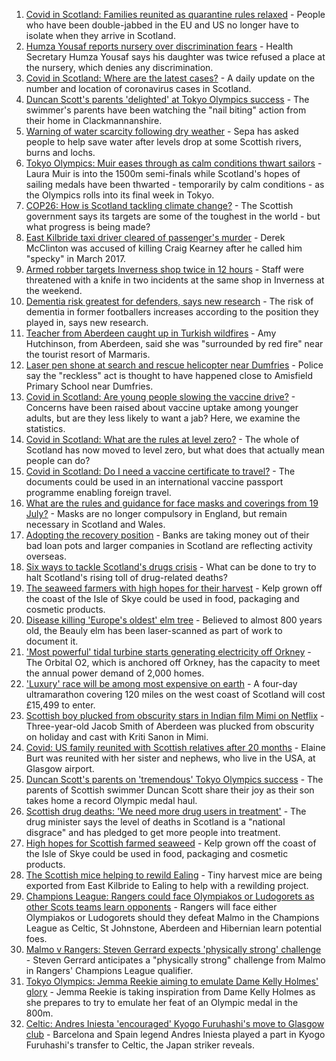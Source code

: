 1. [Covid in Scotland: Families reunited as quarantine rules relaxed](https://www.bbc.co.uk/news/uk-scotland-58053135) - People who have been double-jabbed in the EU and US no longer have to isolate when they arrive in Scotland.
2. [Humza Yousaf reports nursery over discrimination fears](https://www.bbc.co.uk/news/uk-scotland-tayside-central-58056234) - Health Secretary Humza Yousaf says his daughter was twice refused a place at the nursery, which denies any discrimination.
3. [Covid in Scotland: Where are the latest cases?](https://www.bbc.co.uk/news/uk-scotland-53511877) - A daily update on the number and location of coronavirus cases in Scotland.
4. [Duncan Scott's parents 'delighted' at Tokyo Olympics success](https://www.bbc.co.uk/news/uk-scotland-58055682) - The swimmer's parents have been watching the "nail biting" action from their home in Clackmannanshire.
5. [Warning of water scarcity following dry weather](https://www.bbc.co.uk/news/uk-scotland-highlands-islands-58057301) - Sepa has asked people to help save water after levels drop at some Scottish rivers, burns and lochs.
6. [Tokyo Olympics: Muir eases through as calm conditions thwart sailors](https://www.bbc.co.uk/sport/olympics/58032308) - Laura Muir is into the 1500m semi-finals while Scotland's hopes of sailing medals have been thwarted - temporarily by calm conditions - as the Olympics rolls into its final week in Tokyo.
7. [COP26: How is Scotland tackling climate change?](https://www.bbc.co.uk/news/uk-scotland-57970435) - The Scottish government says its targets are some of the toughest in the world - but what progress is being made?
8. [East Kilbride taxi driver cleared of passenger's murder](https://www.bbc.co.uk/news/uk-scotland-glasgow-west-58063277) - Derek McClinton was accused of killing Craig Kearney after he called him "specky" in March 2017.
9. [Armed robber targets Inverness shop twice in 12 hours](https://www.bbc.co.uk/news/uk-scotland-highlands-islands-58057302) - Staff were threatened with a knife in two incidents at the same shop in Inverness at the weekend.
10. [Dementia risk greatest for defenders, says new research](https://www.bbc.co.uk/sport/football/58060644) - The risk of dementia in former footballers increases according to the position they played in, says new research.
11. [Teacher from Aberdeen caught up in Turkish wildfires](https://www.bbc.co.uk/news/uk-scotland-north-east-orkney-shetland-58049594) - Amy Hutchinson, from Aberdeen, said she was "surrounded by red fire" near the tourist resort of Marmaris.
12. [Laser pen shone at search and rescue helicopter near Dumfries](https://www.bbc.co.uk/news/uk-scotland-south-scotland-58055817) - Police say the "reckless" act is thought to have happened close to Amisfield Primary School near Dumfries.
13. [Covid in Scotland: Are young people slowing the vaccine drive?](https://www.bbc.co.uk/news/uk-scotland-57915106) - Concerns have been raised about vaccine uptake among younger adults, but are they less likely to want a jab? Here, we examine the statistics.
14. [Covid in Scotland: What are the rules at level zero?](https://www.bbc.co.uk/news/uk-scotland-53166816) - The whole of Scotland has now moved to level zero, but what does that actually mean people can do?
15. [Covid in Scotland: Do I need a vaccine certificate to travel?](https://www.bbc.co.uk/news/uk-scotland-57519070) - The documents could be used in an international vaccine passport programme enabling foreign travel.
16. [What are the rules and guidance for face masks and coverings from 19 July?](https://www.bbc.co.uk/news/health-51205344) - Masks are no longer compulsory in England, but remain necessary in Scotland and Wales.
17. [Adopting the recovery position](https://www.bbc.co.uk/news/uk-scotland-58047221) - Banks are taking money out of their bad loan pots and larger companies in Scotland are reflecting activity overseas.
18. [Six ways to tackle Scotland's drugs crisis](https://www.bbc.co.uk/news/uk-scotland-glasgow-west-48921696) - What can be done to try to halt Scotland's rising toll of drug-related deaths?
19. [The seaweed farmers with high hopes for their harvest](https://www.bbc.co.uk/news/uk-scotland-57996627) - Kelp grown off the coast of the Isle of Skye could be used in food, packaging and cosmetic products.
20. [Disease killing 'Europe's oldest' elm tree](https://www.bbc.co.uk/news/uk-scotland-highlands-islands-58013952) - Believed to almost 800 years old, the Beauly elm has been laser-scanned as part of work to document it.
21. ['Most powerful' tidal turbine starts generating electricity off Orkney](https://www.bbc.co.uk/news/uk-scotland-north-east-orkney-shetland-57991351) - The Orbital O2, which is anchored off Orkney, has the capacity to meet the annual power demand of 2,000 homes.
22. ['Luxury' race will be among most expensive on earth](https://www.bbc.co.uk/news/uk-scotland-57975285) - A four-day ultramarathon covering 120 miles on the west coast of Scotland will cost £15,499 to enter.
23. [Scottish boy plucked from obscurity stars in Indian film Mimi on Netflix](https://www.bbc.co.uk/news/uk-scotland-north-east-orkney-shetland-57983621) - Three-year-old Jacob Smith of Aberdeen was plucked from obscurity on holiday and cast with Kriti Sanon in Mimi.
24. [Covid: US family reunited with Scottish relatives after 20 months](https://www.bbc.co.uk/news/uk-scotland-58062730) - Elaine Burt was reunited with her sister and nephews, who live in the USA, at Glasgow airport.
25. [Duncan Scott's parents on 'tremendous' Tokyo Olympics success](https://www.bbc.co.uk/news/uk-scotland-58062840) - The parents of Scottish swimmer Duncan Scott share their joy as their son takes home a record Olympic medal haul.
26. [Scottish drug deaths: 'We need more drug users in treatment'](https://www.bbc.co.uk/news/uk-scotland-58029815) - The drug minister says the level of deaths in Scotland is a "national disgrace" and has pledged to get more people into treatment.
27. [High hopes for Scottish farmed seaweed](https://www.bbc.co.uk/news/uk-scotland-58020364) - Kelp grown off the coast of the Isle of Skye could be used in food, packaging and cosmetic products.
28. [The Scottish mice helping to rewild Ealing](https://www.bbc.co.uk/news/uk-scotland-58002484) - Tiny harvest mice are being exported from East Kilbride to Ealing to help with a rewilding project.
29. [Champions League: Rangers could face Olympiakos or Ludogorets as other Scots teams learn opponents](https://www.bbc.co.uk/sport/football/58056211) - Rangers will face either Olympiakos or Ludogorets should they defeat Malmo in the Champions League as Celtic, St Johnstone, Aberdeen and Hibernian learn potential foes.
30. [Malmo v Rangers: Steven Gerrard expects 'physically strong' challenge](https://www.bbc.co.uk/sport/football/58059487) - Steven Gerrard anticipates a "physically strong" challenge from Malmo in Rangers' Champions League qualifier.
31. [Tokyo Olympics: Jemma Reekie aiming to emulate Dame Kelly Holmes' glory](https://www.bbc.co.uk/sport/olympics/58014929) - Jemma Reekie is taking inspiration from Dame Kelly Holmes as she prepares to try to emulate her feat of an Olympic medal in the 800m.
32. [Celtic: Andres Iniesta 'encouraged' Kyogo Furuhashi's move to Glasgow club](https://www.bbc.co.uk/sport/football/58062076) - Barcelona and Spain legend Andres Iniesta played a part in Kyogo Furuhashi's transfer to Celtic, the Japan striker reveals.
